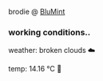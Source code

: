 brodie @ [BluMint](https://www.linkedin.com/company/blumint-io/)

<!--weather_start-->
### working conditions..

weather: broken clouds ☁️

temp: 14.16 °C 👕

<!--weather_end-->
